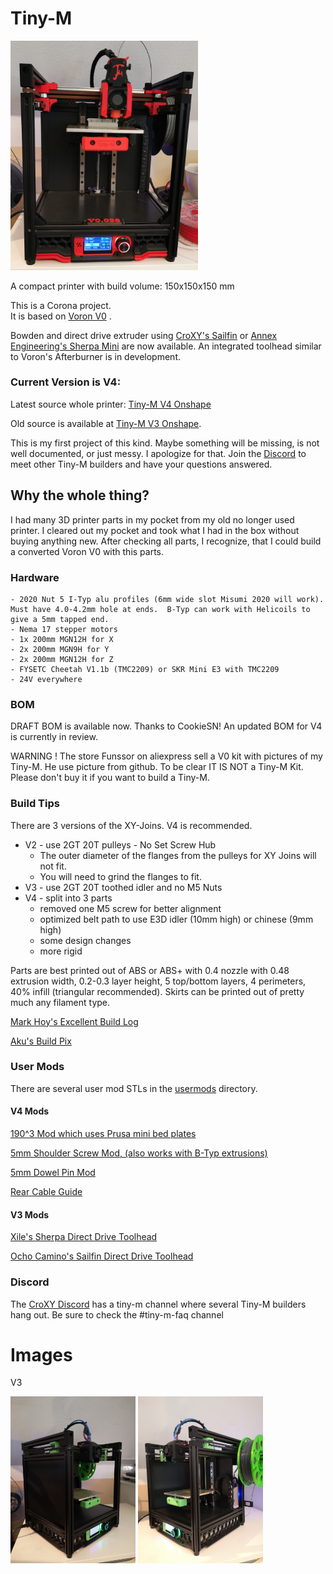 # Tiny-M

<img src="images/tiny-m_v4.jpg" width="300">

A compact printer with build volume: 150x150x150 mm

This is a Corona project.  
It is based on [Voron V0](https://github.com/VoronDesign/Voron-0) .  

Bowden and direct drive extruder using [CroXY's Sailfin](https://github.com/CroXY3D/Sailfin-Extruder) or [Annex Engineering's Sherpa Mini](https://github.com/Annex-Engineering/Sherpa_Mini-Extruder) are now available.  An integrated toolhead similar to Voron's Afterburner is in development.

### Current Version is V4:  

Latest source whole printer:  [Tiny-M V4 Onshape](https://cad.onshape.com/documents/1523b676d2485ac19dbd60ec/w/d40ca3d72ed1f4079efb6497/e/a8deb399653e35f8f0a5baa5)

Old source is available at [Tiny-M V3 Onshape](https://cad.onshape.com/documents/d2a24a4147c3d522115f6ea5/w/d8f44be5c0a081fbf527e154/e/debb6c2779e27f86389232d5).

This is my first project of this kind. Maybe something will be missing, is not well documented, or just messy. I apologize for that.  Join the [Discord](https://discord.gg/tmZkjWs) to meet other Tiny-M builders and have your questions answered.

## Why the whole thing?

I had many 3D printer parts in my pocket from my old no longer used printer. 
I cleared out my pocket and took what I had in the box without buying anything new.
After checking all parts, I recognize, that I could build a converted Voron V0 with this parts.

### Hardware

    - 2020 Nut 5 I-Typ alu profiles (6mm wide slot Misumi 2020 will work).  Must have 4.0-4.2mm hole at ends.  B-Typ can work with Helicoils to give a 5mm tapped end.
    - Nema 17 stepper motors
    - 1x 200mm MGN12H for X
    - 2x 200mm MGN9H for Y
    - 2x 200mm MGN12H for Z
    - FYSETC Cheetah V1.1b (TMC2209) or SKR Mini E3 with TMC2209
    - 24V everywhere

### BOM
DRAFT BOM is available now. Thanks to CookieSN!  An updated BOM for V4 is currently in review.

WARNING ! The store Funssor on aliexpress sell a V0 kit with pictures of my Tiny-M. He use picture from github. To be clear IT IS NOT a Tiny-M Kit. Please don't buy it if you want to build a Tiny-M.

### Build Tips
There are 3 versions of the XY-Joins.  V4 is recommended.

- V2 - use 2GT 20T pulleys - No Set Screw Hub
    - The outer diameter of the flanges from the pulleys for XY Joins will not fit.
    - You will need to grind the flanges to fit.
- V3 - use 2GT 20T toothed idler and no M5 Nuts
- V4 - split into 3 parts
    - removed one M5 screw for better alignment
    - optimized belt path to use E3D idler (10mm high) or chinese (9mm high)
    - some design changes
    - more rigid

Parts are best printed out of ABS or ABS+ with 0.4 nozzle with 0.48 extrusion width, 0.2-0.3 layer height, 5 top/bottom layers, 4 perimeters, 40% infill (triangular recommended).  Skirts can be printed out of pretty much any filament type.

[Mark Hoy's Excellent Build Log](https://github.com/mark-hoy/tiny-m-build)

[Aku's Build Pix](https://photos.google.com/share/AF1QipNcXcmM3RKy_vv-VFk4SFu25SVPCTLMsn6qd6mMj0eABvdKW5LyGL7gtdgspUF8wQ?key=Z04wNVNHN2dNYWpYLUVPYXBGT1JfNFBaMF9ObUNB)

### User Mods
There are several user mod STLs in the [usermods](https://github.com/gsl12/Tiny-M/tree/master/usermods) directory.

#### V4 Mods
[190^3 Mod which uses Prusa mini bed plates](https://github.com/gsl12/Tiny-M/tree/master/usermods/190mm_prusa_mini_mod)

[5mm Shoulder Screw Mod, (also works with B-Typ extrusions)](https://github.com/gsl12/Tiny-M/tree/master/usermods/shoulder_screw_mod)

[5mm Dowel Pin Mod](https://github.com/gsl12/Tiny-M/tree/master/usermods/5mm_idler_pins)

[Rear Cable Guide](https://github.com/gsl12/Tiny-M/tree/master/usermods/rear_cable_guide)

#### V3 Mods
[Xile's Sherpa Direct Drive Toolhead](https://github.com/Annex-Engineering/Sherpa_Mini-Extruder/tree/master/Toolheads/Xile_Tiny_M)

[Ocho Camino's Sailfin Direct Drive Toolhead](https://github.com/CroXY3D/Sailfin-Extruder)

### Discord

The [CroXY Discord](https://discord.gg/tmZkjWs) has a tiny-m channel where several Tiny-M builders hang out.  Be sure to check the #tiny-m-faq channel


# Images

V3  

<img src="images/build_p2.jpg" width="200"> <img src="images/build_p3.jpg" width="200">


